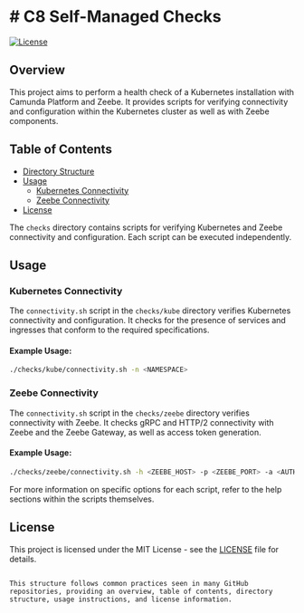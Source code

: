 # # C8 Self-Managed Checks

[![License](https://img.shields.io/badge/license-MIT-blue.svg)](LICENSE)

## Overview

This project aims to perform a health check of a Kubernetes installation with Camunda Platform and Zeebe. It provides scripts for verifying connectivity and configuration within the Kubernetes cluster as well as with Zeebe components.

## Table of Contents

- [Directory Structure](#directory-structure)
- [Usage](#usage)
  - [Kubernetes Connectivity](#kubernetes-connectivity)
  - [Zeebe Connectivity](#zeebe-connectivity)
- [License](#license)

The `checks` directory contains scripts for verifying Kubernetes and Zeebe connectivity and configuration. Each script can be executed independently.

## Usage

### Kubernetes Connectivity

The `connectivity.sh` script in the `checks/kube` directory verifies Kubernetes connectivity and configuration. It checks for the presence of services and ingresses that conform to the required specifications.

#### Example Usage:
```bash
./checks/kube/connectivity.sh -n <NAMESPACE>
```

### Zeebe Connectivity

The `connectivity.sh` script in the `checks/zeebe` directory verifies connectivity with Zeebe. It checks gRPC and HTTP/2 connectivity with Zeebe and the Zeebe Gateway, as well as access token generation.

#### Example Usage:
```bash
./checks/zeebe/connectivity.sh -h <ZEEBE_HOST> -p <ZEEBE_PORT> -a <AUTH_SERVER_URL> -i <CLIENT_ID> -s <CLIENT_SECRET> -u <TOKEN_AUDIENCE>
```

For more information on specific options for each script, refer to the help sections within the scripts themselves.

## License

This project is licensed under the MIT License - see the [LICENSE](LICENSE) file for details.
```

This structure follows common practices seen in many GitHub repositories, providing an overview, table of contents, directory structure, usage instructions, and license information.